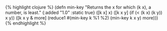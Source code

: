 {% highlight clojure %}
(defn min-key
  "Returns the x for which (k x), a number, is least."
  {:added "1.0"
   :static true}
  ([k x] x)
  ([k x y] (if (< (k x) (k y)) x y))
  ([k x y & more]
   (reduce1 #(min-key k %1 %2) (min-key k x y) more)))
{% endhighlight %}
